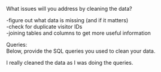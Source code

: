 What issues will you address by cleaning the data?  

-figure out what data is missing (and if it matters)   
-check for duplicate visitor IDs   
-joining tables and columns to get more useful information   



Queries:  
Below, provide the SQL queries you used to clean your data.  

I really cleaned the data as I was doing the queries.   
